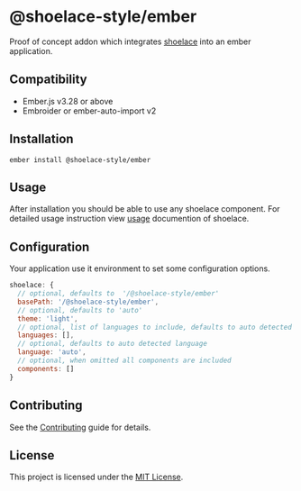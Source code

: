 # @shoelace-style/ember

Proof of concept addon which integrates [shoelace](https://shoelace.style/) into an ember application.

## Compatibility

- Ember.js v3.28 or above
- Embroider or ember-auto-import v2

## Installation

```
ember install @shoelace-style/ember
```

## Usage

After installation you should be able to use any shoelace component. For detailed usage instruction view [usage](https://shoelace.style/getting-started/usage) documention of shoelace.

## Configuration

Your application use it environment to set some configuration options.

```js
shoelace: {
  // optional, defaults to  '/@shoelace-style/ember'
  basePath: '/@shoelace-style/ember',
  // optional, defaults to 'auto'
  theme: 'light',
  // optional, list of languages to include, defaults to auto detected language is also included
  languages: [],
  // optional, defaults to auto detected language
  language: 'auto',
  // optional, when omitted all components are included
  components: []
}
```

## Contributing

See the [Contributing](CONTRIBUTING.md) guide for details.

## License

This project is licensed under the [MIT License](LICENSE.md).
